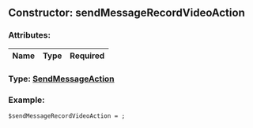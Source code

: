 ## Constructor: sendMessageRecordVideoAction  

### Attributes:

| Name     |    Type       | Required |
|----------|:-------------:|---------:|


### Type: [SendMessageAction](../types/SendMessageAction.md)

### Example:


```
$sendMessageRecordVideoAction = ;
```